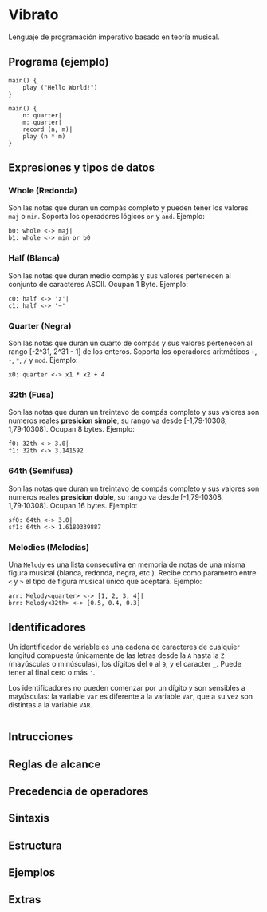# Vibrato
Lenguaje de programación imperativo basado en teoría musical.

## Programa (ejemplo)
```vibrato
main() {
    play ("Hello World!")
}
```

```vibrato
main() {
    n: quarter|
    m: quarter|
    record (n, m)|
    play (n * m)
}
```

## Expresiones y tipos de datos
### Whole (Redonda)
Son las notas que duran un compás completo y pueden tener los valores `maj` o `min`. Soporta los operadores lógicos `or` y `and`.
Ejemplo:
```vibrato
b0: whole <-> maj|
b1: whole <-> min or b0
```

### Half (Blanca)
Son las notas que duran medio compás y sus valores pertenecen al conjunto de caracteres ASCII. Ocupan 1 Byte.
Ejemplo:
```vibrato
c0: half <-> 'z'|
c1: half <-> '~'
```

### Quarter (Negra)
Son las notas que duran un cuarto de compás y sus valores pertenecen al rango [-2^31, 2^31 - 1] de los enteros. Soporta los operadores aritméticos `+`, `-`, `*`, `/` y `mod`.
Ejemplo:
```vibrato
x0: quarter <-> x1 * x2 + 4
```

### 32th (Fusa)
Son las notas que duran un treintavo de compás completo y sus valores son numeros reales **presicion simple**, su rango va desde [-1,79·10308, 1,79·10308]. Ocupan 8 bytes.
Ejemplo:
```vibrato
f0: 32th <-> 3.0|
f1: 32th <-> 3.141592
```

### 64th (Semifusa)
Son las notas que duran un treintavo de compás completo y sus valores son numeros reales **presicion doble**, su rango va desde [-1,79·10308, 1,79·10308]. Ocupan 16 bytes.
Ejemplo:
```vibrato
sf0: 64th <-> 3.0|
sf1: 64th <-> 1.6180339887
```

### Melodies (Melodías)
Una `Melody` es una lista consecutiva en memoria de notas de una misma figura musical (blanca, redonda, negra, etc.). Recibe como parametro entre `<` y `>` el tipo de figura musical único que aceptará.
Ejemplo:
```vibrato
arr: Melody<quarter> <-> [1, 2, 3, 4]|
brr: Melody<32th> <-> [0.5, 0.4, 0.3]
```

## Identificadores
Un identificador de variable es una cadena de caracteres de cualquier longitud compuesta únicamente de las letras desde la `A` hasta la `Z` (mayúsculas o minúsculas), los dígitos del `0` al `9`, y el caracter `_`. Puede tener al final cero o más `'`.

Los identificadores no pueden comenzar por un dígito y son sensibles a mayúsculas: la variable `var` es diferente a la variable `Var`, que a su vez son distintas a la variable `VAR`.
```

```

## Intrucciones

## Reglas de alcance

## Precedencia de operadores

## Sintaxis 

## Estructura

## Ejemplos

## Extras
